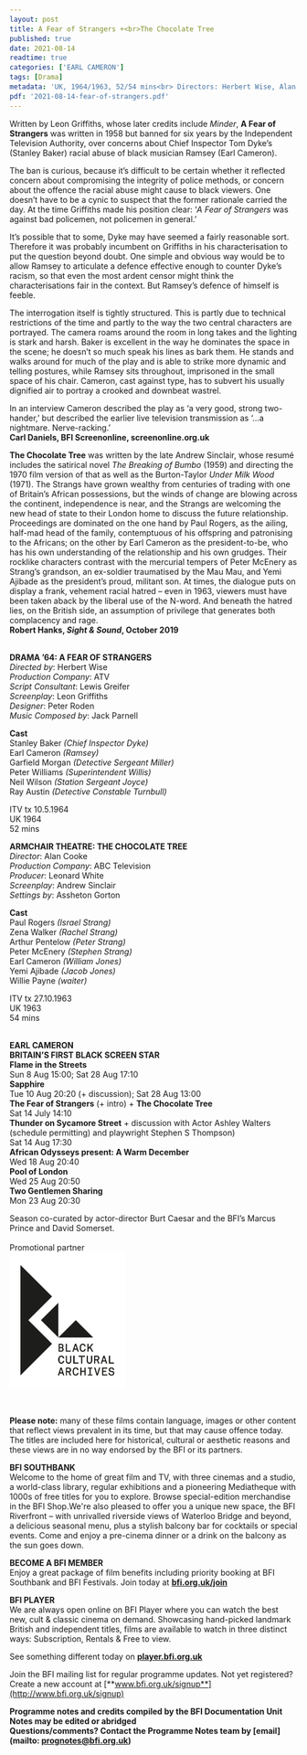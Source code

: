 ```yaml
---
layout: post
title: A Fear of Strangers +<br>The Chocolate Tree
published: true
date: 2021-08-14
readtime: true
categories: ['EARL CAMERON']
tags: [Drama]
metadata: 'UK, 1964/1963, 52/54 mins<br> Directors: Herbert Wise, Alan Cooke'
pdf: '2021-08-14-fear-of-strangers.pdf'
---
```


Written by Leon Griffiths, whose later credits include _Minder_, **A Fear of Strangers** was written in 1958 but banned for six years by the Independent Television Authority, over concerns about Chief Inspector Tom Dyke’s (Stanley Baker) racial abuse of black musician Ramsey (Earl Cameron).

The ban is curious, because it’s difficult to be certain whether it reflected concern about compromising the integrity of police methods, or concern about the offence the racial abuse might cause to black viewers. One doesn’t have to be a cynic to suspect that the former rationale carried the day. At the time Griffiths made his position clear: ‘_A Fear of Strangers_ was against bad policemen, not policemen in general.’

It’s possible that to some, Dyke may have seemed a fairly reasonable sort. Therefore it was probably incumbent on Griffiths in his characterisation to put the question beyond doubt. One simple and obvious way would be to allow Ramsey to articulate a defence effective enough to counter Dyke’s racism, so that even the most ardent censor might think the characterisations fair in the context. But Ramsey’s defence of himself is feeble.

The interrogation itself is tightly structured. This is partly due to technical restrictions of the time and partly to the way the two central characters are portrayed. The camera roams around the room in long takes and the lighting is stark and harsh. Baker is excellent in the way he dominates the space in the scene; he doesn’t so much speak his lines as bark them. He stands and walks around for much of the play and is able to strike more dynamic and telling postures, while Ramsey sits throughout, imprisoned in the small space of his chair. Cameron, cast against type, has to subvert his usually dignified air to portray a crooked and downbeat wastrel.

In an interview Cameron described the play as ‘a very good, strong  two-hander,’ but described the earlier live television transmission as  ‘...a nightmare. Nerve-racking.’  
**Carl Daniels, BFI Screenonline, screenonline.org.uk**

**The Chocolate Tree** was written by the late Andrew Sinclair, whose resumé includes the satirical novel _The Breaking of Bumbo_ (1959) and directing the 1970 film version of that as well as the Burton-Taylor _Under Milk Wood_ (1971). The Strangs have grown wealthy from centuries of trading with one of Britain’s African possessions, but the winds of change are blowing across the continent, independence is near, and the Strangs are welcoming the new head of state to their London home to discuss the future relationship. Proceedings are dominated on the one hand by Paul Rogers, as the ailing, half-mad head of the family, contemptuous of his offspring and patronising to the Africans; on the other by Earl Cameron as the president-to-be, who has his own understanding of the relationship and his own grudges. Their rocklike characters contrast with the mercurial tempers of Peter McEnery as Strang’s grandson, an ex-soldier traumatised by the Mau Mau, and Yemi Ajibade as the president’s proud, militant son. At times, the dialogue puts on display a frank, vehement racial hatred – even in 1963, viewers must have been taken aback by the liberal use of the N-word. And beneath the hatred lies, on the British side, an assumption of privilege that generates both complacency and rage.  
**Robert Hanks, _Sight & Sound_, October 2019**
<br><br>

**DRAMA ’64: A FEAR OF STRANGERS**  
_Directed by_: Herbert Wise  
_Production Company_: ATV  
_Script Consultant_: Lewis Greifer  
_Screenplay_: Leon Griffiths  
_Designer_: Peter Roden  
_Music Composed by_: Jack Parnell

**Cast**  
Stanley Baker _(Chief Inspector Dyke)_  
Earl Cameron _(Ramsey)_  
Garfield Morgan _(Detective Sergeant Miller)_  
Peter Williams _(Superintendent Willis)_  
Neil Wilson _(Station Sergeant Joyce)_  
Ray Austin _(Detective Constable Turnbull)_

ITV tx 10.5.1964  
UK 1964  
52 mins

**ARMCHAIR THEATRE: THE CHOCOLATE TREE**  
_Director_: Alan Cooke  
_Production Company_: ABC Television  
_Producer_: Leonard White  
_Screenplay_: Andrew Sinclair  
_Settings by_: Assheton Gorton

**Cast**  
Paul Rogers _(Israel Strang)_  
Zena Walker _(Rachel Strang)_  
Arthur Pentelow _(Peter Strang)_  
Peter McEnery _(Stephen Strang)_  
Earl Cameron _(William Jones)_  
Yemi Ajibade _(Jacob Jones)_  
Willie Payne _(waiter)_

ITV tx 27.10.1963  
UK 1963  
54 mins
<br><br>

**EARL CAMERON<br>
BRITAIN’S FIRST BLACK SCREEN STAR**<br>
**Flame in the Streets**<br>
Sun 8 Aug 15:00; Sat 28 Aug 17:10<br>
**Sapphire**<br>
Tue 10 Aug 20:20 (+ discussion); Sat 28 Aug 13:00<br>
**The Fear of Strangers** (+ intro) + **The Chocolate Tree**<br>
Sat 14 July 14:10<br>
**Thunder on Sycamore Street** + discussion with Actor Ashley Walters (schedule permitting) and playwright Stephen S Thompson)<br>
Sat 14 Aug 17:30<br>
**African Odysseys present: A Warm December**<br>
Wed 18 Aug 20:40<br>
**Pool of London**<br>
Wed 25 Aug 20:50<br>
**Two Gentlemen Sharing**<br>
Mon 23 Aug 20:30<br>



Season co-curated by actor-director Burt Caesar and the BFI’s Marcus Prince and David Somerset.<br>
<br>
Promotional partner <br>
<img style="float: left;" src="/img/partner/Black Cultural Archives.jpg" width="40%" height="40%"><br><br><br><br><br><br><br><br><br><br><br><br><br>
<br>
<br>
<br>

**Please note:** many of these films contain language, images or other content that reflect views prevalent in its time, but that may cause offence today. The titles are included here for historical, cultural or aesthetic reasons and these views are in no way endorsed by the BFI or its partners.<br>

**BFI SOUTHBANK**  
Welcome to the home of great film and TV, with three cinemas and a studio, a world-class library, regular exhibitions and a pioneering Mediatheque with 1000s of free titles for you to explore. Browse special-edition merchandise in the BFI Shop.We&#39;re also pleased to offer you a unique new space, the BFI Riverfront – with unrivalled riverside views of Waterloo Bridge and beyond, a delicious seasonal menu, plus a stylish balcony bar for cocktails or special events. Come and enjoy a pre-cinema dinner or a drink on the balcony as the sun goes down.  

**BECOME A BFI MEMBER**  
Enjoy a great package of film benefits including priority booking at BFI Southbank and BFI Festivals. Join today at [**bfi.org.uk/join**](http://www.bfi.org.uk/join)  

**BFI PLAYER**  
 We are always open online on BFI Player where you can watch the best new, cult &amp; classic cinema on demand. Showcasing hand-picked landmark British and independent titles, films are available to watch in three distinct ways: Subscription, Rentals &amp; Free to view.  

See something different today on [**player.bfi.org.uk**](https://player.bfi.org.uk)  

Join the BFI mailing list for regular programme updates. Not yet registered? Create a new account at [**www.bfi.org.uk/signup**](http://www.bfi.org.uk/signup)

**Programme notes and credits compiled by the BFI Documentation Unit  
Notes may be edited or abridged  
Questions/comments? Contact the Programme Notes team by [email](mailto: prognotes@bfi.org.uk)**

<!--stackedit_data:
eyJoaXN0b3J5IjpbMjEzODI2MjY5NV19
-->